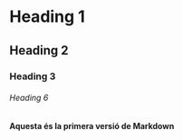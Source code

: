 # Heading 1
## Heading 2
### Heading 3
###### Heading 6








**Aquesta és la primera versió de Markdown**
